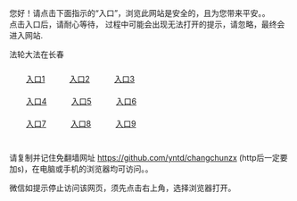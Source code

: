 您好！请点击下面指示的“入口”，浏览此网站是安全的，且为您带来平安。。 <br/>
点击入口后，请耐心等待， 过程中可能会出现无法打开的提示，请忽略，最终会进入网站. </br>

法轮大法在长春<br/>
<div style="padding:10px"><a style="margin:20px" target="_blank" href="https://d20xh1j42ehih0.cloudfront.net/2Qpsp?kqwnwk" id="ccLink1" rel="nofollow">入口1</a> <a target="_blank" style="margin:20px" href="https://d13epqpxdiyzr8.cloudfront.net/2Qpsp?bxfeormj" id="ccLink2" rel="nofollow">入口2</a> <a style="margin:20px" target="_blank" href="https://d31kk9lf30zb06.cloudfront.net/2Qpsp?cgorg" id="ccLink3" rel="nofollow">入口3</a></div>

<div style="padding:10px" ><a style="margin:20px" target="_blank" href="https://d20xh1j42ehih0.cloudfront.net/2Qpsp?kqwnwk" id="ccLink4" rel="nofollow">入口4</a> <a style="margin:20px" href="https://d13epqpxdiyzr8.cloudfront.net/2Qpsp?bxfeormj" target="_blank" id="ccLink5" rel="nofollow">入口5</a> <a style="margin:20px" href="https://d31kk9lf30zb06.cloudfront.net/2Qpsp?cgorg" target="_blank" id="ccLink6" rel="nofollow">入口6</a></div>

<div style="padding:10px"><a style="margin:20px" target="_blank" href="https://d20xh1j42ehih0.cloudfront.net/2Qpsp?kqwnwk" id="ccLink7" rel="nofollow">入口7</a> <a style="margin:20px" href="https://d13epqpxdiyzr8.cloudfront.net/2Qpsp?bxfeormj" target="_blank" id="ccLink8" rel="nofollow">入口8</a> <a style="margin:20px" target="_blank" href="https://d31kk9lf30zb06.cloudfront.net/2Qpsp?cgorg" id="ccLink9" rel="nofollow">入口9</a></div>

<br/>



请复制并记住免翻墙网址 https://github.com/yntd/changchunzx (http后一定要加s)，在电脑或手机的浏览器均可访问。。<br/>

微信如提示停止访问该网页，须先点击右上角，选择浏览器打开。
